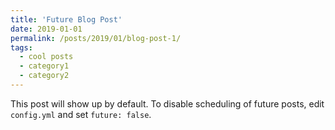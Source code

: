 ```yaml
---
title: 'Future Blog Post'
date: 2019-01-01
permalink: /posts/2019/01/blog-post-1/
tags:
  - cool posts
  - category1
  - category2
---
```


This post will show up by default. To disable scheduling of future posts, edit `config.yml` and set `future: false`. 
